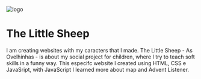 ![logo](https://user-images.githubusercontent.com/104739434/213946273-a7b8a4dc-2c5e-4bf6-a46a-9ce537e2210e.png)
# The Little Sheep
I am creating websites with my caracters that I made. The Little Sheep - As Ovelhinhas -  is about my social project for children, where I try to teach soft skills in a funny way. 
This especifc website I created using HTML, CSS e JavaSript, with JavaScript I learned more about map and Advent Listener.
